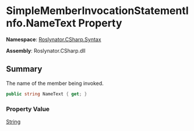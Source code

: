 # SimpleMemberInvocationStatementInfo\.NameText Property

**Namespace**: [Roslynator.CSharp.Syntax](../../README.md)

**Assembly**: Roslynator\.CSharp\.dll

## Summary

The name of the member being invoked\.

```csharp
public string NameText { get; }
```

### Property Value

[String](https://docs.microsoft.com/en-us/dotnet/api/system.string)

